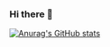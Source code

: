 ### Hi there 👋

[![Anurag's GitHub stats](https://github-readme-stats.vercel.app/api?username=natezhenghy&count_private=true)](https://github.com/anuraghazra/github-readme-stats)

<!--
**natezhenghy/natezhenghy** is a ✨ _special_ ✨ repository because its `README.md` (this file) appears on your GitHub profile.

Here are some ideas to get you started:

- 🔭 I’m currently working on ...
- 🌱 I’m currently learning ...
- 👯 I’m looking to collaborate on ...
- 🤔 I’m looking for help with ...
- 💬 Ask me about ...
- 📫 How to reach me: ...
- 😄 Pronouns: ...
- ⚡ Fun fact: ...
-->
